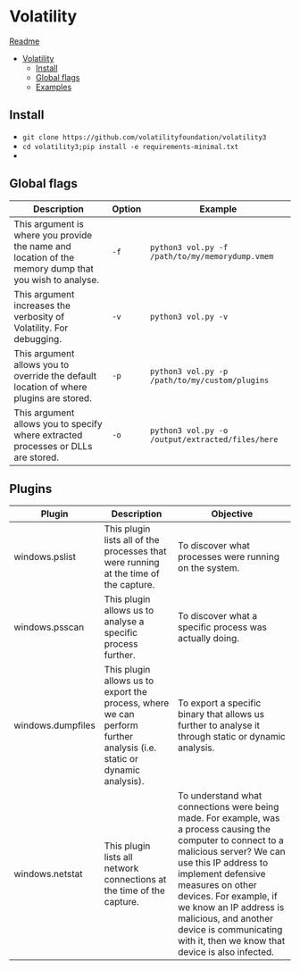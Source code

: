 # Volatility
[Readme](../../README.md)

- [Volatility](#volatility)
  - [Install](#install)
  - [Global flags](#global-flags)
  - [Examples](#examples)

## Install
- `git clone https://github.com/volatilityfoundation/volatility3`
- `cd volatility3;pip install -e requirements-minimal.txt`
- 
## Global flags

| Description                                                                                           | Option   | Example                                              |
| ----------------------------------------------------------------------------------------------------- | -------- | ---------------------------------------------------- |
| This argument is where you provide the name and location of the memory dump that you wish to analyse. | ```-f``` | ```python3 vol.py -f /path/to/my/memorydump.vmem```  |
| This  argument increases the verbosity of Volatility. For debugging.                                  | ```-v``` | ```python3 vol.py -v```                              |
| This argument allows you to override the default location of where plugins are stored.                | ```-p``` | ```python3 vol.py -p /path/to/my/custom/plugins```   |
| This argument allows you to specify where extracted processes or DLLs are stored.                     | ```-o``` | ```python3 vol.py -o /output/extracted/files/here``` |


## Plugins

| Plugin            | Description                                                                                                           | Objective                                                                                                                                                                                                                                                                                                                                                       |
|-------------------|-----------------------------------------------------------------------------------------------------------------------|-----------------------------------------------------------------------------------------------------------------------------------------------------------------------------------------------------------------------------------------------------------------------------------------------------------------------------------------------------------------|
| windows.pslist    | This plugin lists all of the processes that were running at the time of the capture.                                  | To discover what processes were running on the system.                                                                                                                                                                                                                                                                                                          |
| windows.psscan    | This plugin allows us to analyse a specific process further.                                                          | To discover what a specific process was actually doing.                                                                                                                                                                                                                                                                                                         |
| windows.dumpfiles | This plugin allows us to export the process, where we can perform further analysis (i.e. static or dynamic analysis). | To export a specific binary that allows us further to analyse it through static or dynamic analysis.                                                                                                                                                                                                                                                            |
| windows.netstat   | This plugin lists all network connections at the time of the capture.                                                 | To  understand what connections were being made. For example, was a process  causing the computer to connect to a malicious server? We can use this  IP address to implement defensive measures on other devices. For  example, if we know an IP address is malicious, and another device is  communicating with it, then we know that device is also infected. |



